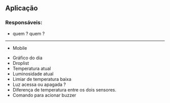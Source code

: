 ## Aplicação

### Responsáveis:
  * quem ? quem ?

---------------------------------
* Mobile
- Gráfico do dia
- Droplist
- Temperatura atual
- Luminosidade atual
- Limiar de temperatura baixa
- Luz acessa ou apagada ?
- Diferença de temperatura entre os dois sensores.
- Comando para acionar buzzer 
